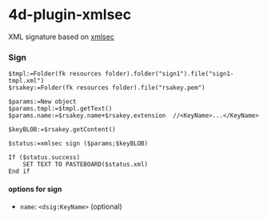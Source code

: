 # 4d-plugin-xmlsec
XML signature based on [xmlsec](https://www.aleksey.com/xmlsec/)

### Sign

```4d
$tmpl:=Folder(fk resources folder).folder("sign1").file("sign1-tmpl.xml")
$rsakey:=Folder(fk resources folder).file("rsakey.pem")

$params:=New object
$params.tmpl:=$tmpl.getText()
$params.name:=$rsakey.name+$rsakey.extension  //<KeyName>...</KeyName>

$keyBLOB:=$rsakey.getContent()

$status:=xmlsec sign ($params;$keyBLOB)

If ($status.success)
	SET TEXT TO PASTEBOARD($status.xml)
End if 
```

#### options for **sign**

* `name`: `<dsig:KeyName>` (optional)  

